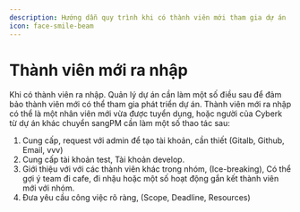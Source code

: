 ```yaml
---
description: Hướng dẫn quy trình khi có thành viên mới tham gia dự án
icon: face-smile-beam
---
```


# Thành viên mới ra nhập

Khi có thành viên ra nhập. Quản lý dự án cần làm một số điều sau để đảm bảo thành viên mới có thể tham gia phát triển dự án. Thành viên mới ra nhập có thể là một nhân viên mới vừa được tuyển dụng, hoặc người của Cyberk từ dự án khác chuyển sangPM cần làm một số thao tác sau:

1. Cung cấp, request với admin để tạo tài khoản, cần thiết (Gitalb, Github, Email, vvv)
2. Cung cấp tài khoản test, Tài khoản develop.
3. Giới thiệu với với các thành viên khác trong nhóm, (Ice-breaking), Có thể gợi ý team đi cafe, đi nhậu hoặc một số hoạt động gắn kết thành viên mới với nhóm.
4. Đưa yêu cầu công việc rõ ràng, (Scope, Deadline, Resources)
